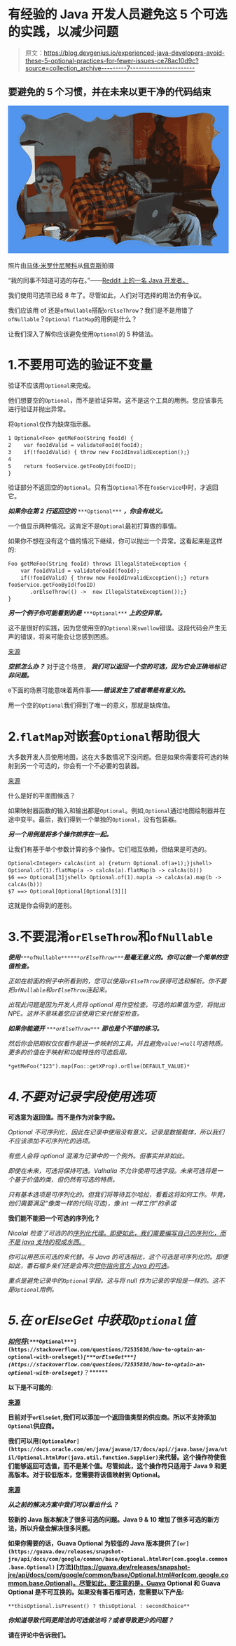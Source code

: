 # 有经验的 Java 开发人员避免这 5 个可选的实践，以减少问题

> 原文：<https://blog.devgenius.io/experienced-java-developers-avoid-these-5-optional-practices-for-fewer-issues-ce78ac10d9c?source=collection_archive---------7----------------------->

## 要避免的 5 个习惯，并在未来以更干净的代码结束

![](img/d59ae5e4a95210ba5754e9fd185c808c.png)

照片由[马体·米罗什尼琴科](https://www.pexels.com/@tima-miroshnichenko?utm_content=attributionCopyText&utm_medium=referral&utm_source=pexels)从[佩克斯](https://www.pexels.com/photo/man-in-red-and-blue-plaid-button-up-shirt-using-silver-macbook-5702300/?utm_content=attributionCopyText&utm_medium=referral&utm_source=pexels)拍摄

“我的同事不知道可选的存在。”——[Reddit 上的一名 Java 开发者。](https://www.reddit.com/r/java/comments/t1ev7h/comment/hyfmdt0/?utm_source=share&utm_medium=web2x&context=3)

我们使用可选项已经 8 年了。尽管如此，人们对可选择的用法仍有争议。

我们应该用 of 还是`ofNullable`搭配`orElseThrow`？我们是不是用错了`ofNullable`？`Optional` `flatMap`的用例是什么？

让我们深入了解你应该避免使用`Optional`的 5 种做法。

# 1.不要用可选的验证不变量

验证不应该用`Optional`来完成。

他们想要空的`Optional`，而不是验证异常。这不是这个工具的用例。您应该事先进行验证并抛出异常。

将`Optional`仅作为缺席指示器。

```
1 Optional<Foo> getMeFoo(String fooId) {
2    var fooIdValid = validateFooId(fooId);
3    if(!fooIdValid) { throw new FooIdInvalidException();}
4    
5    return fooService.getFooById(fooID);
}
```

验证部分不返回空的`Optional`。只有当`Optional`不在`fooService`中时，才返回它。

***如果你在第 2 行返回空的*** `***Optional***` ***，你会有歧义。***

一个值显示两种情况。这肯定不是`Optional`最初打算做的事情。

如果你不想在没有这个值的情况下继续，你可以抛出一个异常。这看起来是这样的:

```
Foo getMeFoo(String fooId) throws IllegalStateException {
    var fooIdValid = validateFooId(fooId);
    if(!fooIdValid) { throw new FooIdInvalidException();} return fooService.getFooById(fooID)
       .orElseThrow(() ->  new IllegalStateException());}
}
```

***另一个例子你可能看到的是*** `***Optional***` ***上的空异常。***

这不是很好的实践，因为您使用空的`Optional`来`swallow`错误。这段代码会产生无声的错误，将来可能会让您感到困惑。

[来源](https://stackoverflow.com/a/42993601/5999670)

***空抓怎么办？*** 对于这个场景， ***我们可以返回一个空的可选，因为它会正确地标记非问题。***

`0`下面的场景可能意味着两件事——***错误发生了或者零是有意义的。***

用一个空的`Optional`我们得到了唯一的意义，那就是缺席值。

# 2.`flatMap`对嵌套`Optional`帮助很大

大多数开发人员使用地图，这在大多数情况下没问题。但是如果你需要将可选的映射到另一个可选的，你会有一个不必要的包装器。

[来源](https://www.tabnine.com/code/java/methods/java.util.Optional/flatMap?snippet=5ce70b3ee5946700042de71a)

什么是好的平面图候选？

如果映射器函数的输入和输出都是`Optional`。例如,`Optional`通过地图绘制器并在途中变平。最后，我们得到一个单独的`Optional`，没有包装器。

***另一个用例是将多个操作排序在一起。***

让我们有基于单个参数计算的多个操作。它们相互依赖，但结果是可选的。

```
Optional<Integer> calcAs(int a) {return Optional.of(a+1);}jshell> Optional.of(1).flatMap(a -> calcAs(a).flatMap(b -> calcAs(b)))
$6 ==> Optional[3]jshell> Optional.of(1).map(a -> calcAs(a).map(b -> calcAs(b)))
$7 ==> Optional[Optional[Optional[3]]]
```

这就是你会得到的差别。

# 3.不要混淆`orElseThrow`和`ofNullable`

***使用***`***ofNullable***`*`***orElseThrow***`***是毫无意义的。你可以做一个简单的空值检查。****

*正如在前面的例子中所看到的，您可以使用`orElseThrow`获得可选和解析。你不要把`ofNullable`和`orElseThrow`连起来。*

*出现此问题是因为开发人员将 optional 用作空检查。可选的如果值为空，将抛出 NPE。这并不意味着您应该使用它来代替空检查。*

****如果你能避开*** `***orElseThrow***` ***那也是个不错的练习。****

*然后你会把期权仅仅看作是进一步映射的工具。并且避免`value!=null`可选特质。更多的价值在于映射和功能特性的可选启用。*

```
*getMeFoo("123").map(Foo::getXProp).orElse(DEFAULT_VALUE)*
```

# *4.不要对记录字段使用选项*

****可选意为返回值。而不是作为对象字段。****

*Optional 不可序列化，因此在记录中使用没有意义。记录是数据载体，所以我们不应该添加不可序列化的选项。*

*有些人会将 optional 混淆为记录中的一个例外。但事实并非如此。*

*即使在未来，可选将保持可选。Valhalla 不允许使用可选字段。未来可选将是一个基于价值的类，但仍然有可选的特质。*

*只有基本选项是可序列化的。但我们将等待瓦尔哈拉，看看这将如何工作。毕竟，他们需要满足“像类一样的代码(可选)，像 int 一样工作”的承诺*

****我们能不能把一个可选的序列化？****

*Nicolai 检查了可选的的[序列化代理。即便如此，我们需要编写自己的序列化，而不是 java 支持的现成东西。](https://nipafx.dev/serialize-java-optional/)*

*你可以用芭乐可选的来代替。与 Java 的可选相比，这个可选是可序列化的。即便如此，番石榴乡亲们还是会再次[把你指向官方 Java 的可选](https://guava.dev/releases/19.0/api/docs/com/google/common/base/Optional.html#:~:text=However%2C%20we%20do%20gently%20recommend%20that%20you%20prefer%20the%20new%2C%20standard%20Java%20class%20whenever%20possible.)。*

*重点是避免记录中的`Optional`字段。这与将 null 作为记录的字段是一样的。这不是`Optional`用例。*

# *5.在 orElseGet 中获取`Optional`值*

**[***如何将***](https://stackoverflow.com/questions/72535838/how-to-optain-an-optional-with-orelseget)`[***Optional***](https://stackoverflow.com/questions/72535838/how-to-optain-an-optional-with-orelseget)`[](https://stackoverflow.com/questions/72535838/how-to-optain-an-optional-with-orelseget)*`[***orElseGet***](https://stackoverflow.com/questions/72535838/how-to-optain-an-optional-with-orelseget)`***？******

**以下是不可能的:**

**[来源](https://stackoverflow.com/questions/72535838/how-to-optain-an-optional-with-orelseget)**

**目前对于`orElseGet`,我们可以添加一个返回值类型的供应商。所以不支持添加`Optional`供应商。**

**我们可以用`[Optional#or](https://docs.oracle.com/en/java/javase/17/docs/api//java.base/java/util/Optional.html#or(java.util.function.Supplier)`来代替。这个操作符使我们能够返回可选值，而不是某个值。尽管如此，这个操作符只适用于 Java 9 和更高版本。对于较低版本，您需要将该值映射到 Optional。**

**[来源](https://stackoverflow.com/a/72535896/5999670)**

*****从之前的解决方案中我们可以看出什么？*****

**较新的 Java 版本解决了很多可选的问题。Java 9 & 10 增加了很多可选的新方法，所以升级会解决很多问题。**

**如果你需要的话，Guava Optional 为较低的 Java 版本提供了`[or](https://guava.dev/releases/snapshot-jre/api/docs/com/google/common/base/Optional.html#or(com.google.common.base.Optional)` [方法](https://guava.dev/releases/snapshot-jre/api/docs/com/google/common/base/Optional.html#or(com.google.common.base.Optional)。尽管如此，要注意的是，Guava Optional 和 Guava Optional 是不可互换的。如果没有番石榴可选，您需要以下产品:**

```
**thisOptional.isPresent() ? thisOptional : secondChoice**
```

*****你知道导致代码更简洁的可选做法吗？或者导致更少的问题？*****

**请在评论中告诉我们。**